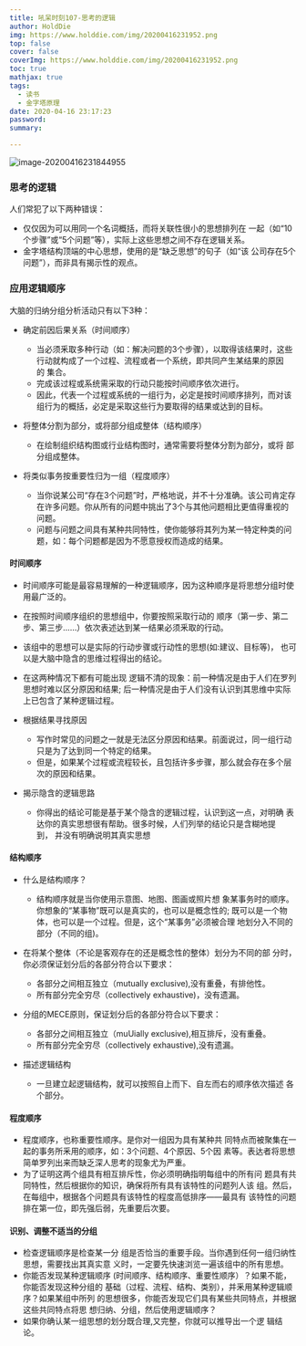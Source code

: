```yaml
---
title: 吼呆时刻107-思考的逻辑
author: HoldDie
img: https://www.holddie.com/img/20200416231952.png
top: false
cover: false
coverImg: https://www.holddie.com/img/20200416231952.png
toc: true
mathjax: true
tags:
  - 读书
  - 金字塔原理
date: 2020-04-16 23:17:23
password:
summary: 

---
```


![image-20200416231844955](https://www.holddie.com/img/20200416231952.png)

### 思考的逻辑

人们常犯了以下两种错误：

- 仅仅因为可以用同一个名词概括，而将关联性很小的思想排列在 一起（如“10个步骤”或“5个问题”等），实际上这些思想之间不存在逻辑关系。
- 金字塔结构顶端的中心思想，使用的是“缺乏思想”的句子（如“该 公司存在5个问题”），而非具有揭示性的观点。



### 应用逻辑顺序

大脑的归纳分组分析活动只有以下3种：

- 确定前因后果关系（时间顺序）
  - 当必须釆取多种行动（如：解决问题的3个步骤），以取得该结果时，这些行动就构成了一个过程、流程或者一个系统，即共同产生某结果的原因的 集合。
  - 完成该过程或系统需采取的行动只能按时间顺序依次进行。
  - 因此，代表一个过程或系统的一组行为，必定是按时间顺序排列，而对该组行为的概括，必定是采取这些行为要取得的结果或达到的目标。

- 将整体分割为部分，或将部分组成整体（结构顺序）
  - 在绘制组织结构图或行业结构图时，通常需要将整体分割为部分，或将 部分组成整体。

- 将类似事务按重要性归为一组（程度顺序）
  - 当你说某公司“存在3个问题”时，严格地说，并不十分准确。该公司肯定存在许多问题。你从所有的问题中挑出了3个与其他问题相比更值得重视的问题。
  - 问题与问题之间具有某种共同特性，使你能够将其列为某一特定种类的问题，如：每个问题都是因为不愿意授权而造成的结果。

#### 时间顺序

- 时间顺序可能是最容易理解的一种逻辑顺序，因为这种顺序是将思想分组时使用最广泛的。
- 在按照时间顺序组织的思想组中，你要按照采取行动的 顺序（第一步、第二步、第三步……）依次表述达到某一结果必须釆取的行动。
- 该组中的思想可以是实际的行动步骤或行动性的思想(如:建议、目标等)， 也可以是大脑中隐含的思维过程得出的结论。
- 在这两种情况下都有可能出现 逻辑不清的现象：前一种情况是由于人们在罗列思想时难以区分原因和结果; 后一种情况是由于人们没有认识到其思维中实际上已包含了某种逻辑过程。
- 根据结果寻找原因

  - 写作时常见的问题之一就是无法区分原因和结果。前面说过，同一组行动只是为了达到同一个特定的结果。
  - 但是，如果某个过程或流程较长，且包括许多步骤，那么就会存在多个层次的原因和结果。

- 揭示隐含的逻辑思路

  - 你得出的结论可能是基于某个隐含的逻辑过程，认识到这一点，对明确 表达你的真实思想很有帮助。很多时候，人们列举的结论只是含糊地提到， 并没有明确说明其真实思想

#### 结构顺序

- 什么是结构顺序？
  - 结构顺序就是当你使用示意图、地图、图画或照片想 象某事务时的顺序。你想象的“某事物”既可以是真实的，也可以是概念性的; 既可以是一个物体，也可以是一个过程。但是，这个“某事务”必须被合理 地划分入不同的部分（不同的组)。
- 在将某个整体（不论是客观存在的还是概念性的整体）划分为不同的部 分时，你必须保证划分后的各部分符合以下要求：

  - 各部分之间相互独立（mutually exclusive),没有重叠，有排他性。
  - 所有部分完全穷尽（collectively exhaustive)，没有遗漏。
- 分组的MECE原则，保证划分后的各部分符合以下要求：

  - 各部分之间相互独立（muUially exclusive),相互排斥，没有重叠。
  - 所有部分完全穷尽（collectively exhaustive),没有遗漏。
- 描述逻辑结构

  - 一旦建立起逻辑结构，就可以按照自上而下、自左而右的顺序依次描述 各个部分。

#### 程度顺序

- 程度顺序，也称重要性顺序。是你对一组因为具有某种共 同特点而被聚集在一起的事务所釆用的顺序，如：3个问题、4个原因、5个因 素等。表达者将思想简单罗列出来而缺乏深人思考的现象尤为严重。
- 为了证明这两个组具有相互排斥性，你必须明确指明每组中的所有问 题具有共同特性，然后根据你的知识，确保将所有具有该特性的问题列人该 组。然后，在每组中，根据各个问题具有该特性的程度高低排序——最具有 该特性的问题排在第一位，即先强后弱，先重要后次要。

#### 识别、调整不适当的分组

- 检查逻辑顺序是检查某一分 组是否恰当的重要手段。当你遇到任何一组归纳性思想，需要找出其真实意 义时，一定要先快速浏览一遍该组中的所有思想。
- 你能否发现某种逻辑顺序 (时间顺序、结构顺序、重要性顺序）？如果不能，你能否发现这种分组的 基础（过程、流程、结构、类别），并釆用某种逻辑顺序？如果某组中所列 的思想很多，你能否发现它们具有某些共同特点，并根据这些共同特点将思 想归纳、分组，然后使用逻辑顺序？
- 如果你确认某一组思想的划分既合理,又完整，你就可以推导出一个逻 辑结论。


